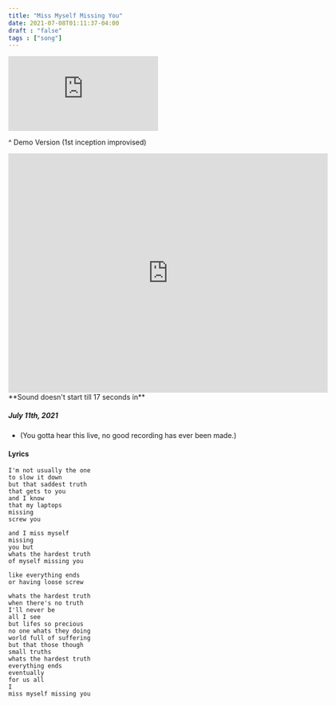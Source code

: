 ```yaml
---
title: "Miss Myself Missing You"
date: 2021-07-08T01:11:37-04:00
draft : "false"
tags : ["song"]
---
```


<iframe src="https://open.spotify.com/embed/track/0eBUnpBZjW5G5ZloE7pWfZ" frameBorder="0" allowtransparency="true" allow="encrypted-media"></iframe>

^ Demo Version (1st inception improvised)

<!--more-->

<iframe src="https://archive.org/embed/womb-of-warcraft-shadowlands-poliw.-at" width="640" height="480" frameborder="0" webkitallowfullscreen="true" mozallowfullscreen="true" allowfullscreen></iframe> **Sound doesn't start till 17 seconds in**


##### July 11th, 2021
- (You gotta hear this live, no good recording has ever been made.)

#### Lyrics

```
I'm not usually the one
to slow it down
but that saddest truth
that gets to you
and I know
that my laptops
missing
screw you

and I miss myself
missing
you but
whats the hardest truth
of myself missing you

like everything ends
or having loose screw

whats the hardest truth
when there's no truth
I'll never be
all I see
but lifes so precious
no one whats they doing
world full of suffering
but that those though
small truths
whats the hardest truth
everything ends
eventually
for us all
I
miss myself missing you


```

<!--
♩     Musical quarter note     &#9833;
♪     Musical eighth note      &#9834;
♫     Musical single bar note  &#9835;
♬     Musical double bar note  &#9836;
𝄪     Double sharp note                  &#119082;
𝄆     Musical Symbol Left Repeat Sign    &#x1D106;
𝄇     Musical Symbol Right Repeat Sign   &#x1D107;
𝄈     Musical Symbol Repeat Dots         &#x1D108;
𝄐     Musical Symbol Fermata             &#x1D110;
𝄑     Musical Symbol Fermata Below       &#x1D111;
𝄒     Musical Symbol Breath Mark         &#x1D112;
𝆒     Musical Symbol Crescendo           &#x1D192;
𝆓     Musical Symbol Decrescendo         &#x1D193;
𝄫     Double flat note                   &#119083;
𝄞     G clef     &#119070;
𝄢     F clef     &#119074;
𝄡     C clef     &#119073; -->

